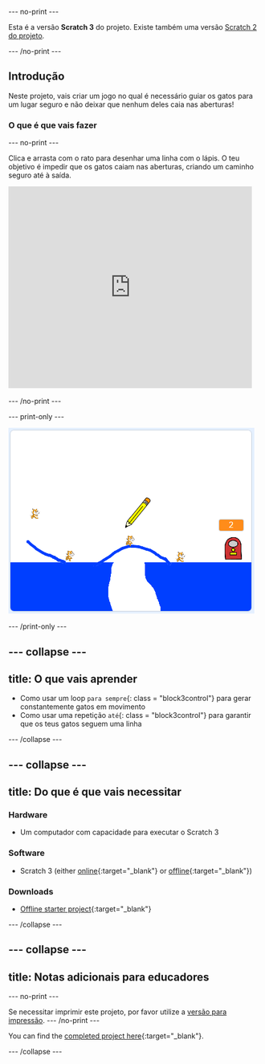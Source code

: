 \--- no-print \---

Esta é a versão **Scratch 3** do projeto. Existe também uma versão [Scratch 2 do projeto](https://projects.raspberrypi.org/en/projects/cats-scratch2).

\--- /no-print \---

## Introdução

Neste projeto, vais criar um jogo no qual é necessário guiar os gatos para um lugar seguro e não deixar que nenhum deles caia nas aberturas!

### O que é que vais fazer

\--- no-print \---

Clica e arrasta com o rato para desenhar uma linha com o lápis. O teu objetivo é impedir que os gatos caiam nas aberturas, criando um caminho seguro até à saída.

<div class="scratch-preview">
  <iframe allowtransparency="true" width="485" height="402" src="https://scratch.mit.edu/projects/embed/253667883/?autostart=false" frameborder="0" scrolling="no"></iframe>
</div>

\--- /no-print \---

\--- print-only \---

![Gatos terminados](images/cats-finished.png)

\--- /print-only \---

## \--- collapse \---

## title: O que vais aprender

+ Como usar um loop `para sempre`{: class = "block3control"} para gerar constantemente gatos em movimento
+ Como usar uma repetição `até`{: class = "block3control"} para garantir que os teus gatos seguem uma linha

\--- /collapse \---

## \--- collapse \---

## title: Do que é que vais necessitar

### Hardware

+ Um computador com capacidade para executar o Scratch 3

### Software

+ Scratch 3 (either [online](https://rpf.io/scratchon){:target="_blank"} or [offline](https://rpf.io/scratchoff){:target="_blank"})

### Downloads

+ [Offline starter project](https://rpf.io/p/en/cats-go){:target="_blank"}

\--- /collapse \---

## \--- collapse \---

## title: Notas adicionais para educadores

\--- no-print \---

Se necessitar imprimir este projeto, por favor utilize a [versão para impressão](https://projects.raspberrypi.org/en/projects/cats/print). \--- /no-print \---

You can find the [completed project here](https://rpf.io/p/en/cats-get){:target="_blank"}.

\--- /collapse \---